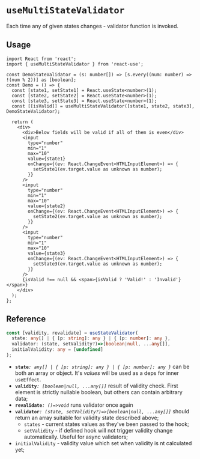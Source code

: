 # `useMultiStateValidator`

Each time any of given states changes - validator function is invoked.

## Usage

```tsx
import React from 'react';
import { useMultiStateValidator } from 'react-use';

const DemoStateValidator = (s: number[]) => [s.every((num: number) => !(num % 2))] as [boolean];
const Demo = () => {
  const [state1, setState1] = React.useState<number>(1);
  const [state2, setState2] = React.useState<number>(1);
  const [state3, setState3] = React.useState<number>(1);
  const [[isValid]] = useMultiStateValidator([state1, state2, state3], DemoStateValidator);

  return (
    <div>
      <div>Below fields will be valid if all of them is even</div>
      <input
        type="number"
        min="1"
        max="10"
        value={state1}
        onChange={(ev: React.ChangeEvent<HTMLInputElement>) => {
          setState1(ev.target.value as unknown as number);
        }}
      />
      <input
        type="number"
        min="1"
        max="10"
        value={state2}
        onChange={(ev: React.ChangeEvent<HTMLInputElement>) => {
          setState2(ev.target.value as unknown as number);
        }}
      />
      <input
        type="number"
        min="1"
        max="10"
        value={state3}
        onChange={(ev: React.ChangeEvent<HTMLInputElement>) => {
          setState3(ev.target.value as unknown as number);
        }}
      />
      {isValid !== null && <span>{isValid ? 'Valid!' : 'Invalid'}</span>}
    </div>
  );
};
```

## Reference

<!-- eslint-skip -->

```ts
const [validity, revalidate] = useStateValidator(
  state: any[] | { [p: string]: any } | { [p: number]: any },
  validator: (state, setValidity?)=>[boolean|null, ...any[]],
  initialValidity: any = [undefined]
);
```

- **`state`**_`: any[] | { [p: string]: any } | { [p: number]: any }`_ can be both an array or object. It's _values_ will be used as a deps for inner `useEffect`.
- **`validity`**_`: [boolean|null, ...any[]]`_ result of validity check. First element is strictly nullable boolean, but others can contain arbitrary data;
- **`revalidate`**_`: ()=>void`_ runs validator once again
- **`validator`**_`: (state, setValidity?)=>[boolean|null, ...any[]]`_ should return an array suitable for validity state described above;
  - `states` - current states values as they've been passed to the hook;
  - `setValidity` - if defined hook will not trigger validity change automatically. Useful for async validators;
- `initialValidity` - validity value which set when validity is nt calculated yet;
